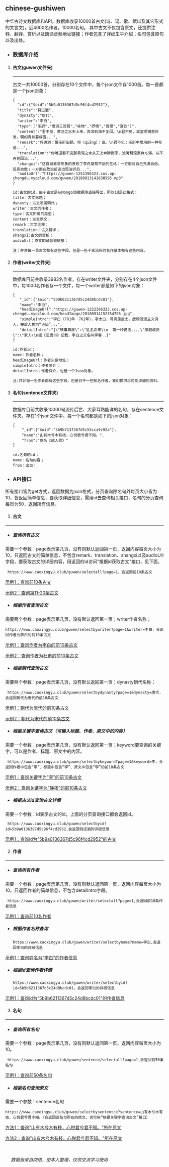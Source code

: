## chinese-gushiwen
中华古诗文数据库和API。数据库收录10000首古文(诗、词、歌、赋以及其它形式的文言文)，近4000名作者，10000名句。
其中古文不仅包含原文，还提供注释、翻译、赏析以及朗诵音频地址链接；作者包含了详细生平介绍；名句包含原句以及出处。

- ### 数据库介绍
1. #### 古文(guwen文件夹)
   -------
   古文一共10000首，分别存在10个文件中，每个json文件存1000首。每一首都是一个json对象：
       
       {
         "id":{"$oid":"5b9a0136367d5c96f4cd2952"},
         "title":"将进酒",
         "dynasty":"唐代",
         "writer":"李白",
         "type":["乐府","唐诗三百首","咏物","抒情","哲理","宴饮"]",
         "content":"君不见，黄河之水天上来，奔流到海不复回。\n君不见，高堂明镜悲白发，朝如青丝暮成雪...",
         "remark":"将进酒：属乐府旧题。将（qiāng）：请。\n君不见：乐府中常用的一种夸语...",
         "translation":"你难道看不见那黄河之水从天上奔腾而来，波涛翻滚直奔东海，从不再往回流...",
         "shangxi":"这首诗非常形象的表现了李白桀骜不驯的性格：一方面对自己充满自信，孤高自傲；一方面在政治前途出现波折后...",
         "audioUrl":"https://guwen-1252396323.cos.ap-chengdu.myqcloud.com/guwen/20180913141830595.mp3"
       }
        
       id:古文的id，由于古文是从Mongodb数据库直接导出，所以id是此格式；
       title：古文标题；
       dynasty：古文所属朝代；
       writer：古文的作者；
       type：古文所属的类型；
       content：古文原文；
       remark：古文注释；
       translation：古文翻译；
       shangxi:古文的赏析；
       audioUrl：原文朗诵音频链接；
       
       注：并非每一首古文都有这些字段，但是一些千古流传的名作基本都有这些内容。
       
  
2. #### 作者(writer文件夹)
   -------
   数据库目前共收录3983名作者，存在writer文件夹，分别存在4个json文件中，每1000名作者存一个文件，每一个writer都是如下的json对象：
   
       {
          "_id":{"$oid":"5b9b6211367d5c24d8bcdc01"},
          "name":"李白",
          "headImageUrl":"https://guwen-1252396323.cos.ap-chengdu.myqcloud.com/headImage/20180914152354795.jpg",
          "simpleIntro":"李白（701年－762年），字太白，号青莲居士，唐朝浪漫主义诗人，被后人誉为“诗仙”...",
          "detailIntro":"{\"轶事典故\":\"姓名由来\\n  第一种说法...,\"家庭成员\":\"家人\\n据《旧唐书》记载，李白之父名叫李客..}"
       }
       
       id:作者id；
       name：作者名称；
       headImageUrl：作者头像地址；
       simpleIntro：作者简介；
       detailIntro：作者详介，也是一个Json对象。
       
       注:并非每一名作者都有这些字段，但是对于一些知名作者，我们提供尽可能详细的资料。
3. #### 名句(sentence文件夹)
   -------
   数据库目前共收录10000句流传后世、大家耳熟能详的名句，存在sentence文件夹，存在1个json文件中，每一个名句都是如下的json对象：
   
       {
           "_id":{"$oid":"5b9b713f367d5c55cca9c92a"},
           "name":"山有木兮木有枝，心悦君兮君不知。",
           "from":"佚名《越人歌》"
       }
       
       id:名句的id；
       name：名句内容；
       from：出自；     


- ### API接口
所有接口皆为get方式，返回数据为json格式，分页查询除名句外每页大小皆为10，皆返回简单信息，要获取详细信息，需用id去查询相关接口，名句的分页查询每页为50，返回所有信息。
1. #### 古文
-----
- ##### 查询所有古文
需要一个参数：page表示第几页，没有则默认返回第一页，返回内容每页大小为10，只返回古文的简单信息，不包含remark、translation、shangxi以及audioUrl字段，要获取古文的详细内容，用返回的id访问"根据id获取古文"接口，见下面。

     https://www.caoxingyu.club/guwen/selectall?page=1，会返回前10条古文      

[示例1：查询前10条古文](https://www.caoxingyu.club/guwen/selectall?page=1) 

[示例2：查询第11-20条古文](https://www.caoxingyu.club/guwen/selectall?page=2)

- ##### 根据作者查询古文
需要两个参数：page表示第几页，没有默认返回第一页；writer作者名称；

    https://www.caoxingyu.club/guwen/selectbywriter?page=1&writer=李白，会返回作者为李白的前10条古文

[示例1：查询作者为李白的前10条古文](https://www.caoxingyu.club/guwen/selectbywriter?page=1&writer=李白)

[示例2：查询作者为杜甫的前10条古文](https://www.caoxingyu.club/guwen/selectbywriter?page=1&writer=杜甫)

- ##### 根据朝代查询古文
需要两个参数：page表示第几页，没有默认返回第一页；dynasty朝代名称；

     https://www.caoxingyu.club/guwen/selectbydynasty?page=1&dynasty=唐代.会返回朝代为唐代的前10条古文

[示例1：朝代为唐代的前10条古文](https://www.caoxingyu.club/guwen/selectbydynasty?page=1&dynasty=唐代)

[示例2：朝代为宋代的前10条古文](https://www.caoxingyu.club/guwen/selectbydynasty?page=1&dynasty=宋代)

- ##### 根据关键字查询古文（可输入标题、作者、原文中的内容）
需要一个参数：page表示第几页，没有默认返回第一页；keyword要查询的关键字，可以是作者、标题、原文中的内容。

     https://www.caoxingyu.club/guwen/selectbykeyword?page=1&keyword=李，会返回作者中包含“李”、标题中包含“李”、原文中包含“李”的前10条古文

[示例1：查询关键字为"李"的前10条古文](https://www.caoxingyu.club/guwen/selectbykeyword?page=1&keyword=李)     

[示例2：查询关键字为"静夜"的前10条古文](https://www.caoxingyu.club/guwen/selectbykeyword?page=1&keyword=静夜)   

- ##### 根据古文id查询古文详情
需要一个参数：id表示古文的id，上面的分页查询接口都会返回id。

     https://www.caoxingyu.club/guwen/selectbyid?id=5b9a0136367d5c96f4cd2952,会返回将进酒的详细信息

[示例1：查询id为"5b9a0136367d5c96f4cd2952"的古文](https://www.caoxingyu.club/guwen/selectbyid?id=5b9a0136367d5c96f4cd2952)        

2. #### 作者
-----
- ##### 查询所有作者
需要一个参数：page表示第几页，没有则默认返回第一页，返回内容每页大小为10，只返回作者的简单信息，不包含detailIntro字段。

     https://www.caoxingyu.club/guwen/writer/selectall?page=1,会返回前10条作者信息

[示例1：查询前10名作者](https://www.caoxingyu.club/guwen/writer/selectall?page=1) 

- ##### 根据作者名称查询

      https://www.caoxingyu.club/guwen/writer/selectbyname?name=李白,会返回李白的详细信息

[示例1：查询姓名为"李白"的作者信息](https://www.caoxingyu.club/guwen/writer/selectbyname?name=李白) 

- ##### 根据id查询作者详情
      https://www.caoxingyu.club/guwen/writer/selectbyid?id=5b9b6211367d5c24d8bcdc01，会返回李白的详细信息

[示例1：查询id为"5b9b6211367d5c24d8bcdc01"的作者信息](https://www.caoxingyu.club/guwen/writer/selectbyid?id=5b9b6211367d5c24d8bcdc01)       

3. #### 名句
-----
- ##### 查询所有名句
需要一个参数：page表示第几页，没有则默认返回第一页，返回内容每页大小为10。

     https://www.caoxingyu.club/guwen/sentence/selectall?page=1,会返回前50条名句

[示例1：查询前50条名句](https://www.caoxingyu.club/guwen/sentence/selectall?page=1) 

- ##### 根据名句查询原文
需要一个参数：sentence名句

    https://www.caxoingyu.club/guwen/selectbysententce?sentence=山有木兮木有枝，心悦君兮君不知。（会返回该名句所在的原文，也可用“根据关键字查询古文”接口）

[方法1：查询"山有木兮木有枝，心悦君兮君不知。"所在原文](https://www.caoxingyu.club/guwen/selectbysententce?sentence=山有木兮木有枝，心悦君兮君不知。) 

[方法2：查询"山有木兮木有枝，心悦君兮君不知。"所在原文](https://www.caoxingyu.club/guwen/selectbykeyword?page=1&keyword=山有木兮木有枝，心悦君兮君不知。) 

<br><br>&ensp;&ensp; *数据皆来自网络，由本人整理，仅供交流学习使用*



